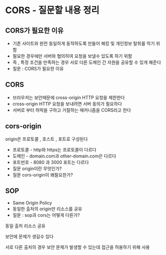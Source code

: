# CORS - 질문할 내용 정리

## CORS가 필요한 이유

- 기존 사이트와 완전 동일하게 동작하도록 만들어 해킹 및 개인정보 탈취를 막기 위함
- 필요한 경우에만 서버와 협의하여 요청을 보낼수 있도록 하기 위함
- 즉 , 특정 조건을 만족하는 경우 서로 다른 도메인 간 자원을 공유할 수 있게 해준다
- 질문 : CORS가 필요한 이유

## CORS

- 브라우저는 보안때문에 cross-origin HTTP 요청을 제한한다
- cross-origin HTTP 요청을 보내려면 서버 동의가 필요하다
- 서버로 부터 허락을 구하고 거절하는 매커니즘을 CORS라고 한다

## cors-origin

origin은 프로토콜 , 호스트 , 포트로 구성된다

- 프로토콜 - http와 https는 프로토콜이 다르다
- 도메인 - domain.com과 other-domain.com은 다르다
- 포트번호 - 8080 과 3000 포트는 다르다
- 질문 origin이란 무엇인가?
- 질문 cors-origin이 왜필요한가?

## SOP

- Same Origin Policy
- 동일한 출처의 origin만 리소스를 공유
- 질문 : sop과 cors는 어떻게 다른가?

동일 출처 리소스 공유

보안에 문제가 생길수 있다

서로 다른 출처의 경우 보안 문제가 발생할 수 있는데 접근을 허용하기 위해 사용